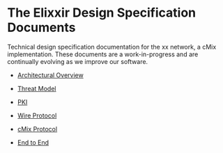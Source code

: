 # The Elixxir Design Specification Documents

Technical design specification documentation for the xx network, a cMix implementation.
These documents are a work-in-progress and are continually evolving as we improve
our software.


   - [Architectural Overview](architecture.md)

   - [Threat Model](threat_model.md)
   
   - [PKI](pki.md)
   
   - [Wire Protocol](wire.md)
   
   - [cMix Protocol](cmix.md)
   
   - [End to End](end_to_end.md)




